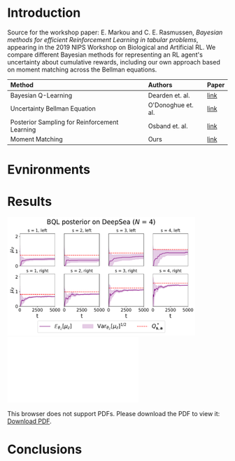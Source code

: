 # Introduction
Source for the workshop paper: E. Markou and C. E. Rasmussen, <em>Bayesian methods for efficient Reinforcement Learning in tabular problems</em>, appearing in the 2019 NIPS Workshop on Biological and Artificial RL. We compare different Bayesian methods for representing an RL agent's uncertainty about cumulative rewards, including our own approach based on moment matching across the Bellman equations.

| Method                                        | Authors             | Paper |
| :-------------------------------------------- | :------------------ | :---- |
| Bayesian Q-Learning                           | Dearden et. al.     | [link](https://www.aaai.org/Papers/AAAI/1998/AAAI98-108.pdf)  |
| Uncertainty Bellman Equation                  | O'Donoghue et. al.  | [link](https://arxiv.org/abs/1709.05380)  |
| Posterior Sampling for Reinforcement Learning | Osband et. al.      | [link](http://papers.nips.cc/paper/5185-more-efficient-reinforcement-learning-via-posterior-sampling)  |
| Moment Matching                               | Ours                | [link](https://github.com/stratisMarkou/sample-efficient-bayesian-rl/blob/master/writeup/bayesian-methods-for-rl.pdf)  |

# Evnironments

# Results

<img src="writeup/img/bql-0_0-1_0-2_0-2_0-posterior-deepsea-4.pdf" width="430" height="270" />

<object data="writeup/img/bql-0_0-1_0-2_0-2_0-posterior-deepsea-4.pdf" type="application/pdf" width="700px" height="700px">
    <embed src="writeup/img/bql-0_0-1_0-2_0-2_0-posterior-deepsea-4.pdf">
        <p>This browser does not support PDFs. Please download the PDF to view it: <a href="writeup/img/bql-0_0-1_0-2_0-2_0-posterior-deepsea-4.pdf">Download PDF</a>.</p>
    </embed>
</object>

# Conclusions
